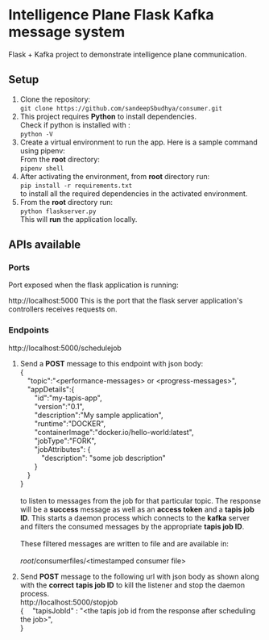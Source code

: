 
# Intelligence Plane Flask Kafka message system

Flask + Kafka project to demonstrate intelligence plane communication.

## Setup

 1. Clone the repository:<br/> `git clone https://github.com/sandeepSbudhya/consumer.git`
 2. This project requires **Python** to install dependencies. <br/>Check if python is installed with :<br/>`python -V` 
 3. Create a virtual environment to run the app. Here is a sample command using pipenv:<br/> From the **root** directory:<br/>`pipenv shell`
 4. After activating the environment, from **root** directory run:<br/>`pip install -r requirements.txt`<br/> to install all the required dependencies in the activated environment. 
 5. From the **root** directory run:<br/>`python flaskserver.py`<br/>This will **run** the application locally.
## APIs available
### Ports
Port exposed when the flask application is running:


http://localhost:5000 This is the port that the flask server application's controllers receives requests on.
### Endpoints
http://localhost:5000/schedulejob<br/>

 1. Send a **POST** message to  this endpoint  with json body:<br/>{<br/>&emsp;"topic":"\<performance-messages\> or \<progress-messages\>",<br/>&emsp;"appDetails":{<br/>&emsp;&emsp;"id":"my-tapis-app",<br/>
&emsp;&emsp;"version":"0.1",<br/>
&emsp;&emsp;"description":"My sample application",<br/>
&emsp;&emsp;"runtime":"DOCKER",<br/>
&emsp;&emsp;"containerImage":"docker.io/hello-world:latest",<br/>
&emsp;&emsp;"jobType":"FORK",<br/>
&emsp;&emsp;"jobAttributes":  {<br/>
&emsp;&emsp;&emsp;"description":  "some job description"<br/>
&emsp;&emsp;}<br/>&emsp;}<br/>}<br/><br/>to listen to messages from the job for that particular topic. The response will be a **success** message as well as an **access token** and a **tapis job ID**. This starts a daemon process which connects to the **kafka** server and filters the consumed messages by the appropriate **tapis job ID**.<br/> <br/>These filtered messages are written to file and are available in:<br/><br/> *root*/consumerfiles/\<timestamped consumer file\>

 2. Send **POST** message to the following url with json body as shown along with the **correct** **tapis job ID** to kill the listener and stop the daemon process.<br/>http://localhost:5000/stopjob<br/>{
&emsp;"tapisJobId"  :  "\<the tapis job id from the response after scheduling the job\>",<br/>}<br/><br/>


